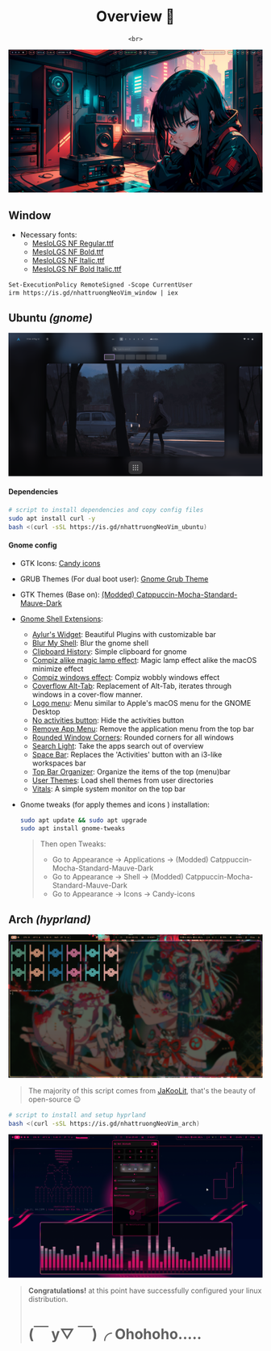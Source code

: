 <div align="center">
    <h1>Overview 💫</h1>

<!-- &ensp;[<kbd> <br>Window<br> </kbd>](#window)&ensp; -->
<!-- &ensp;[<kbd> <br>Ubuntu<br> </kbd>](#ubuntu-gnome)&ensp; -->
<!-- &ensp;[<kbd> <br>Arch<br> </kbd>](#arch-hyprland)&ensp; -->
    <br>
</div>

![](images/rice1.png)

## Window

- Necessary fonts:
  - [MesloLGS NF Regular.ttf](https://github.com/romkatv/powerlevel10k-media/raw/master/MesloLGS%20NF%20Regular.ttf)
  - [MesloLGS NF Bold.ttf](https://github.com/romkatv/powerlevel10k-media/raw/master/MesloLGS%20NF%20Bold.ttf)
  - [MesloLGS NF Italic.ttf](https://github.com/romkatv/powerlevel10k-media/raw/master/MesloLGS%20NF%20Italic.ttf)
  - [MesloLGS NF Bold Italic.ttf](https://github.com/romkatv/powerlevel10k-media/raw/master/MesloLGS%20NF%20Bold%20Italic.ttf)

```
Set-ExecutionPolicy RemoteSigned -Scope CurrentUser
irm https://is.gd/nhattruongNeoVim_window | iex
```

## Ubuntu _(gnome)_

![](images/rice2.png)

#### Dependencies

```bash
# script to install dependencies and copy config files
sudo apt install curl -y
bash <(curl -sSL https://is.gd/nhattruongNeoVim_ubuntu)
```

#### Gnome config

- GTK Icons: [Candy icons ](https://github.com/EliverLara/candy-icons)

- GRUB Themes (For dual boot user): [Gnome Grub Theme](https://www.gnome-look.org/p/2076542)

- GTK Themes (Base on): [(Modded) Catppuccin-Mocha-Standard-Mauve-Dark](https://github.com/ART3MISTICAL/dotfiles)

- [Gnome Shell Extensions](https://extensions.gnome.org/):

  - [Aylur's Widget](https://extensions.gnome.org/extension/5338/aylurs-widgets/): Beautiful Plugins with customizable bar
  - [Blur My Shell](https://extensions.gnome.org/extension/3193/blur-my-shell/): Blur the gnome shell
  - [Clipboard History](https://extensions.gnome.org//extension/4839/clipboard-history/): Simple clipboard for gnome
  - [Compiz alike magic lamp effect](https://extensions.gnome.org/extension/3740/compiz-alike-magic-lamp-effect/): Magic lamp effect alike the macOS minimize effect
  - [Compiz windows effect](https://extensions.gnome.org//extension/3210/compiz-windows-effect/): Compiz wobbly windows effect
  - [Coverflow Alt-Tab](https://extensions.gnome.org//extension/3210/compiz-windows-effect/): Replacement of Alt-Tab, iterates through windows in a cover-flow manner.
  - [Logo menu](https://extensions.gnome.org//extension/4451/logo-menu/): Menu similar to Apple's macOS menu for the GNOME Desktop
  - [No activities button](https://extensions.gnome.org//extension/3184/no-activities-button/): Hide the activities button
  - [Remove App Menu](https://extensions.gnome.org//extension/3906/remove-app-menu/): Remove the application menu from the top bar
  - [Rounded Window Corners](https://extensions.gnome.org/extension/5237/rounded-window-corners/): Rounded corners for all windows
  - [Search Light](https://extensions.gnome.org//extension/5489/search-light/): Take the apps search out of overview
  - [Space Bar](https://extensions.gnome.org//extension/5090/space-bar/): Replaces the 'Activities' button with an i3-like workspaces bar
  - [Top Bar Organizer](https://extensions.gnome.org//extension/4356/top-bar-organizer/): Organize the items of the top (menu)bar
  - [User Themes](https://extensions.gnome.org/extension/19/user-themes/): Load shell themes from user directories
  - [Vitals](https://extensions.gnome.org/extension/1460/vitals/): A simple system monitor on the top bar

- Gnome tweaks (for apply themes and icons ) installation:

  ```zsh
  sudo apt update && sudo apt upgrade
  sudo apt install gnome-tweaks
  ```

  > Then open Tweaks:
  >
  > - Go to Appearance -> Applications -> (Modded) Catppuccin-Mocha-Standard-Mauve-Dark
  > - Go to Appearance -> Shell -> (Modded) Catppuccin-Mocha-Standard-Mauve-Dark
  > - Go to Appearance -> Icons -> Candy-icons

## Arch _(hyprland)_

![](images/rice5.png)

> The majority of this script comes from [JaKooLit](https://github.com/JaKooLit), that's the beauty of open-source :wink:

```bash
# script to install and setup hyprland
bash <(curl -sSL https://is.gd/nhattruongNeoVim_arch)
```

![](images/rice4.png)

> **Congratulations!** at this point have successfully configured your linux distribution.
>
> # (￣ y▽ ￣)╭ Ohohoho.....

<!-- https://is.gd/nhattruongNeoVim_nvim -->
<!-- https://is.gd/nhattruongNeoVim_hyprland -->
